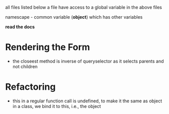 all files listed below a file have access to a global variable in the above files

namescape - common variable (**object**) which has other variables

**read the docs**

# Rendering the Form

- the closeest method is inverse of queryselector as it selects parents and not children

# Refactoring

- this in a regular function call is undefined, to make it the same as object in a class, we bind it to this, i.e., the object

